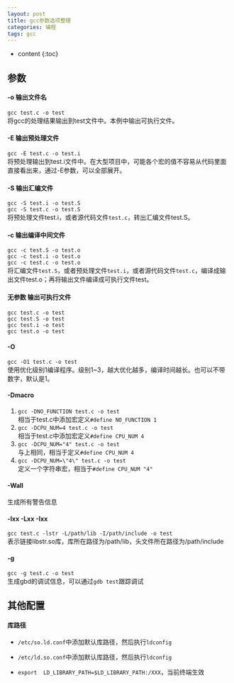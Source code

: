 ```yaml
---
layout: post
title: gcc参数选项整理
categories: 编程
tags: gcc
---
```


* content
{:toc}

## 参数

#### -o 输出文件名

`gcc test.c -o test`  
将gcc的处理结果输出到test文件中。本例中输出可执行文件。

#### -E 输出预处理文件
`gcc -E test.c -o test.i`  
将预处理输出到test.i文件中。在大型项目中，可能各个宏的值不容易从代码里面直接看出来，通过-E参数，可以全部展开。

<!--more-->

#### -S 输出汇编文件
`gcc -S test.i -o test.S`  
`gcc -S test.c -o test.S`  
将预处理文件test.i，或者源代码文件`test.c`，转出汇编文件test.S。    

#### -c 输出编译中间文件
`gcc -c test.S -o test.o`  
`gcc -c test.i -o test.o`  
`gcc -c test.c -o test.o`  
将汇编文件`test.S`，或者预处理文件`test.i`，或者源代码文件`test.c`，编译成输出文件test.o；再将输出文件编译成可执行文件test。

#### 无参数 输出可执行文件
`gcc test.c -o test`  
`gcc test.S -o test`  
`gcc test.i -o test`  
`gcc test.o -o test`  

#### -O
`gcc -O1 test.c -o test`  
使用优化级别1编译程序。级别1~3，越大优化越多，编译时间越长。也可以不带数字，默认是1。

#### -Dmacro
1. `gcc -DNO_FUNCTION test.c -o test`  
相当于test.c中添加宏定义`#define NO_FUNCTION 1`  
2. `gcc -DCPU_NUM=4 test.c -o test`  
相当于test.c中添加宏定义`#define CPU_NUM 4`  
3. `gcc -DCPU_NUM="4" test.c -o test`  
与上相同，相当于定义`#define CPU_NUM 4`  
4. `gcc -DCPU_NUM=\"4\" test.c -o test`  
定义一个字符串宏，相当于`#define CPU_NUM "4"`  

#### -Wall
生成所有警告信息  

#### -lxx -Lxx -Ixx
`gcc test.c -lstr -L/path/lib -I/path/include -o test`  
表示链接libstr.so库，库所在路径为/path/lib，头文件所在路径为/path/include  

#### -g
`gcc -g test.c -o test`  
生成gbd的调试信息，可以通过`gdb test`跟踪调试  

## 其他配置

#### 库路径

* `/etc/so.ld.conf`中添加默认库路径，然后执行`ldconfig`

* `/etc/ld.so.conf`中添加默认库路径，然后执行`ldconfig`

* `export  LD_LIBRARY_PATH=$LD_LIBRARY_PATH:/XXX`，当前终端生效